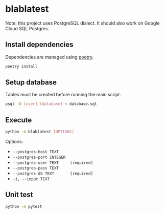# blablatest

Note: this project uses PostgreSQL dialect.
It should also work on Google Cloud SQL Postgres.

## Install dependencies

Dependencies are managed using [poetry](https://python-poetry.org/docs/#installation).

```bash
poetry install
```

## Setup database

Tables must be created before running the main script.

```bash
psql -U [user] [database] < database.sql
```

## Execute

```bash
python -m blablatest [OPTIONS]
```

Options:

* `--postgres-host TEXT`
* `--postgres-port INTEGER`
* `--postgres-user TEXT     [required]`
* `--postgres-pass TEXT`
* `--postgres-db TEXT       [required]`
* `-i, --input TEXT`

## Unit test

```bash
python -m pytest
```
